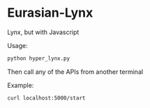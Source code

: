 # Eurasian-Lynx
Lynx, but with Javascript

Usage:

```python
python hyper_lynx.py
```

Then call any of the APIs from another terminal

Example:

```
curl localhost:5000/start
```

